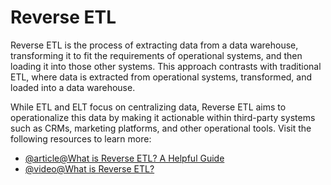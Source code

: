 # Reverse ETL

Reverse ETL is the process of extracting data from a data warehouse, transforming it to fit the requirements of operational systems, and then loading it into those other systems. This approach contrasts with traditional ETL, where data is extracted from operational systems, transformed, and loaded into a data warehouse.

While ETL and ELT focus on centralizing data, Reverse ETL aims to operationalize this data by making it actionable within third-party systems such as CRMs, marketing platforms, and other operational tools.
Visit the following resources to learn more:

- [@article@What is Reverse ETL? A Helpful Guide](https://www.datacamp.com/blog/reverse-etl)
- [@video@What is Reverse ETL?](https://www.youtube.com/watch?v=DRAGfc5or2Y)